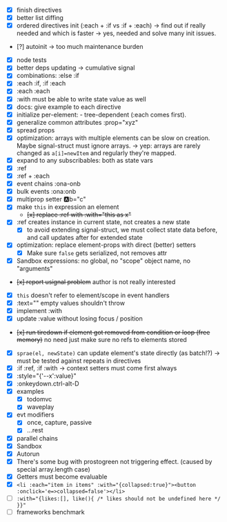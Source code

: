 * [x] finish directives
* [x] better list diffing
* [x] ordered directives init (:each + :if vs :if + :each) -> find out if really needed and which is faster
  -> yes, needed and solve many init issues.
* [?] autoinit -> too much maintenance burden
* [x] node tests
* [x] better deps updating -> cumulative signal
* [x] combinations: :else :if
* [x] :each :if, :if :each
* [x] :each :each
* [x] :with must be able to write state value as well
* [x] docs: give example to each directive
* [x] initialize per-element: <x :each><y :if></y><x> - tree-dependent (:each comes first).
* [x] generalize common attributes :prop="xyz"
* [x] spread props
* [x] optimization: arrays with multiple elements can be slow on creation. Maybe signal-struct must ignore arrays.
  -> yep: arrays are rarely changed as `a[i]=newItem` and regularly they're mapped.
* [x] expand to any subscribables: both as state vars
* [x] :ref
* [x] :ref + :each
* [x] event chains :ona-onb
* [x] bulk events :ona:onb
* [x] multiprop setter :a:b="c"
* [x] make `this` in expression an element
  * ~~[x] replace :ref with :with="this as x"~~
* [x] :ref creates instance in current state, not creates a new state
  * [x] to avoid extending signal-struct, we must collect state data before, and call updates after for extended state
* [x] optimization: replace element-props with direct (better) setters
  * [x] Make sure `false` gets serialized, not removes attr
* [x] Sandbox expressions: no global, no "scope" object name, no "arguments"
* ~~[x] report usignal problem~~ author is not really interested
* [x] `this` doesn't refer to element/scope in event handlers
* [x] :text="" empty values shouldn't throw
* [x] implement :with
* [x] update :value without losing focus / position
* ~~[x] run tiredown if element got removed from condition or loop (free memory)~~ no need just make sure no refs to elements stored
* [x] `sprae(el, newState)` can update element's state directly (as batch!?) -> must be tested against repeats in directives
* [x] :if :ref, :if :with -> context setters must come first always
* [x] :style="{'--x':value}"
* [x] :onkeydown.ctrl-alt-D
* [x] examples
  * [x] todomvc
  * [x] waveplay
* [x] evt modifiers
  * [x] once, capture, passive
  * [x] ...rest
* [x] parallel chains
* [x] Sandbox
* [x] Autorun
* [x] There's some bug with prostogreen not triggering effect. (caused by special array.length case)
* [x] Getters must become evaluable
* [x] `<li :each="item in items" :with="{collapsed:true}"><button :onclick='e=>collapsed=false'></li>`
* [ ] `:with="{likes:[], like(){ /* likes should not be undefined here */ }}"`
* [ ] frameworks benchmark